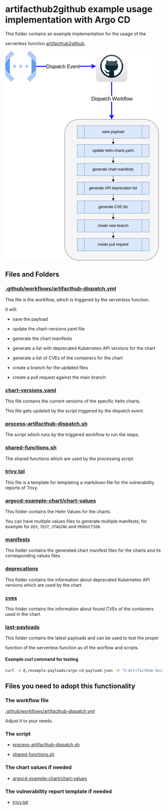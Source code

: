# artifacthub2github example usage implementation with Argo CD

This folder contains an example implementation for the usage of the

serverless function [artifacthub2github](https://github.com/300481/artifacthub2github).

![](architecture.png)

## Files and Folders

### [.github/workflows/artifacthub-dispatch.yml](https://github.com/300481/actions-test/blob/main/.github/workflows/artifacthub-dispatch.yml)

This file is the workflow, which is triggered by the serverless function.

It will:

* save the payload

* update the chart-versions.yaml file

* generate the chart manifests

* generate a list with deprecated Kubernetes API versions for the chart

* generate a list of CVEs of the containers for the chart

* create a branch for the updated files

* create a pull request against the main branch

### [chart-versions.yaml](https://github.com/300481/actions-test/blob/main/artifacthub2github/chart-versions.yaml)

This file contains the current versions of the specific helm charts.

This file gets updated by the script triggered by the dispatch event.

### [process-artifacthub-dispatch.sh](https://github.com/300481/actions-test/blob/main/artifacthub2github/process-artifacthub-dispatch.sh)

The script which runs by the triggered workflow to run the steps.

### [shared-functions.sh](https://github.com/300481/actions-test/blob/main/artifacthub2github/shared-functions.sh)

The shared functions which are used by the processing script.
### [trivy.tpl](https://github.com/300481/actions-test/blob/main/artifacthub2github/templates/trivy.tpl)

This file is a template for templating a markdown file for the vulnerability reports of Trivy.

### [argocd-example-chart/chart-values](https://github.com/300481/actions-test/tree/main/artifacthub2github/argocd-example-chart/chart-values)

This folder contains the Helm Values for the charts.

You can have multiple values files to generate multiple manifests, for example for *`DEV`*, *`TEST`*, *`STAGING`* and *`PRODUCTION`*.

### [manifests](https://github.com/300481/actions-test/tree/main/artifacthub2github/processing-data/manifests)

This folder contains the generated chart manifest files for the charts and its corresponding values files.

### [deprecations](https://github.com/300481/actions-test/tree/main/artifacthub2github/processing-data/deprecations)

This folder contains the information about deprecated Kubernetes API versions which are used by the chart.

### [cves](https://github.com/300481/actions-test/tree/main/artifacthub2github/processing-data/cves)

This folder contains the information about found CVEs of the containers used in the chart.

### [last-payloads](https://github.com/300481/actions-test/tree/main/artifacthub2github/processing-data/last-payloads)

This folder contains the latest payloads and can be used to test the proper

function of the serverless function as of the worflow and scripts.

#### Example *curl* command for testing

```bash
curl -d @./example-payloads/argo-cd-payload.json -H "X-ArtifactHub-Secret: [YOUR-ARTIFACTHUB-SECRET]" https://[YOUR-GCP-PROJECT].cloudfunctions.net/[YOUR-FUNCTION-NAME]
```

## Files you need to adopt this functionality

### The workflow file

[.github/workflows/artifacthub-dispatch.yml](https://github.com/300481/actions-test/blob/main/.github/workflows/artifacthub-dispatch.yml)

Adjust it to your needs.

### The script

* [process-artifacthub-dispatch.sh](https://github.com/300481/actions-test/blob/main/artifacthub2github/process-artifacthub-dispatch.sh)

* [shared-functions.sh](https://github.com/300481/actions-test/blob/main/artifacthub2github/shared-functions.sh)

### The chart values if needed

* [argocd-example-chart/chart-values](https://github.com/300481/actions-test/tree/main/artifacthub2github/argocd-example-chart/chart-values)

### The vulnerability report template if needed 

* [trivy.tpl](https://github.com/300481/actions-test/blob/main/artifacthub2github/processing-data/templates/trivy.tpl)
